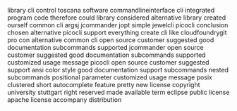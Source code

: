 library cli control toscana software commandlineinterface cli integrated program code therefore could library considered alternative library created ourself common cli argsj jcommander jopt simple jewelcli picocli conclusion chosen alternative picocli support everything create cli like cloudfoundrygit pro con alternative common cli open source customer suggested good documentation subcommands supported jcommander open source customer suggested good documentation subcommands supported customized usage message picocli open source customer suggested support ansi color style good documentation support subcommands nested subcommands positional parameter customized usage message posix clustered short autocomplete feature pretty new license copyright university stuttgart right reserved made available term eclipse public license apache license accompany distribution